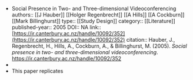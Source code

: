 - Social Presence in Two- and Three-dimensional Videoconferencing
  authors:: [[J Hauber]] [[Holger Regenbrecht]] [[A Hills]] [[A Cockburn]] [[Mark Billinghurst]] 
  type:: [[Study Design]] 
  category:: [[Literature]]  
  published-year:: 2005
  DOI:: NA
  link:: [https://ir.canterbury.ac.nz/handle/10092/352](https://ir.canterbury.ac.nz/handle/10092/352) 
  citation:: Hauber, J., Regenbrecht, H., Hills, A., Cockburn, A., & Billinghurst, M. (2005). *Social presence in two- and three-dimensional videoconferencing*. https://ir.canterbury.ac.nz/handle/10092/352
-
- This paper replicates